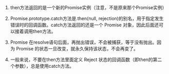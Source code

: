1. then方法返回的是一个新的Promise实例（注意，不是原来那个Promise实例）

2. Promise.prototype.catch方法是.then(null, rejection)的别名，用于指定发生错误时的回调函数。catch方法返回的还是一个 Promise 对象，因此后面还可以接着调用then方法。

3. Promise 在resolve语句后面，再抛出错误，不会被捕获，等于没有抛出。因为 Promise 的状态一旦改变，就永久保持该状态，不会再变了。

4. 一般来说，不要在then方法里面定义 Reject 状态的回调函数（即then的第二个参数），总是使用catch方法。